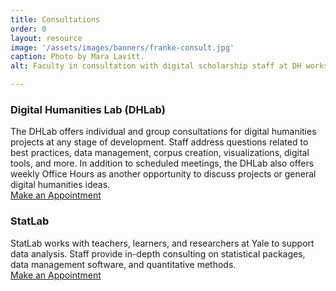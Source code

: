 ```yaml
---
title: Consultations
order: 0
layout: resource
image: '/assets/images/banners/franke-consult.jpg'
caption: Photo by Mara Lavitt.
alt: Faculty in consultation with digital scholarship staff at DH workstation in the Franke Family Digital Humanities Laboartory.

---
```


### Digital Humanities Lab (DHLab)

The DHLab offers individual and group consultations for digital humanities projects at any stage of development. Staff address questions related to best practices, data management, corpus creation, visualizations, digital tools, and more. In addition to scheduled meetings, the DHLab also offers weekly Office Hours as another opportunity to discuss projects or general digital humanities ideas. <br/><a href='https://docs.google.com/forms/d/e/1FAIpQLSe4Lyo8EEdoiTLosfnmOUNEsZZToCD_n7dZ10ypCerw4diJGA/viewform?usp=sf_link' class='color-button' target='_blank'>Make an Appointment</a>

### StatLab

StatLab works with teachers, learners, and researchers at Yale to support data analysis. Staff provide in-depth consulting on statistical packages, data management software, and quantitative methods.<br/><a href='http://statlab.stat.yale.edu/' class='color-button' target='_blank'>Make an Appointment</a>
